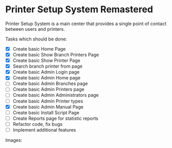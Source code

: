 # Printer Setup System Remastered

Printer Setup System is a main center that provides a single point of contact between users and printers.

Tasks which should be done:
- [x] Create basic Home Page
- [x] Create basic Show Branch Printers Page
- [x] Create basic Show Printer Page
- [x] Search branch printer from page
- [x] Create basic Admin Login page
- [x] Create basic Admin Home page
- [ ] Create basic Admin Branches page
- [ ] Create basic Admin Printers page
- [ ] Create basic Admin Administrators page
- [ ] Create basic Admin Printer types
- [x] Create basic Admin Manual Page 
- [ ] Create basic Install Script Page 
- [ ] Create Reports page for statistic reports
- [ ] Refactor code, fix bugs
- [ ] Implement additional features

Images: